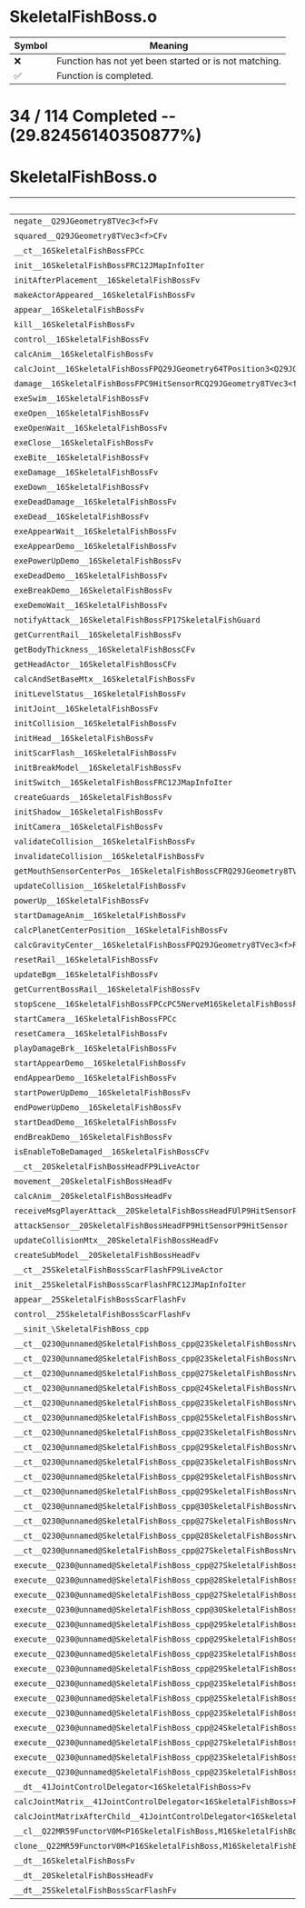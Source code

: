 # SkeletalFishBoss.o
| Symbol | Meaning 
| ------------- | ------------- 
| :x: | Function has not yet been started or is not matching. 
| :white_check_mark: | Function is completed. 


# 34 / 114 Completed -- (29.82456140350877%)
# SkeletalFishBoss.o
| Symbol | Decompiled? |
| ------------- | ------------- |
| `negate__Q29JGeometry8TVec3<f>Fv` | :x: |
| `squared__Q29JGeometry8TVec3<f>CFv` | :x: |
| `__ct__16SkeletalFishBossFPCc` | :x: |
| `init__16SkeletalFishBossFRC12JMapInfoIter` | :x: |
| `initAfterPlacement__16SkeletalFishBossFv` | :x: |
| `makeActorAppeared__16SkeletalFishBossFv` | :x: |
| `appear__16SkeletalFishBossFv` | :x: |
| `kill__16SkeletalFishBossFv` | :x: |
| `control__16SkeletalFishBossFv` | :x: |
| `calcAnim__16SkeletalFishBossFv` | :x: |
| `calcJoint__16SkeletalFishBossFPQ29JGeometry64TPosition3<Q29JGeometry38TMatrix34<Q29JGeometry13SMatrix34C<f>>>RC19JointControllerInfo` | :x: |
| `damage__16SkeletalFishBossFPC9HitSensorRCQ29JGeometry8TVec3<f>` | :x: |
| `exeSwim__16SkeletalFishBossFv` | :x: |
| `exeOpen__16SkeletalFishBossFv` | :x: |
| `exeOpenWait__16SkeletalFishBossFv` | :x: |
| `exeClose__16SkeletalFishBossFv` | :x: |
| `exeBite__16SkeletalFishBossFv` | :x: |
| `exeDamage__16SkeletalFishBossFv` | :x: |
| `exeDown__16SkeletalFishBossFv` | :x: |
| `exeDeadDamage__16SkeletalFishBossFv` | :x: |
| `exeDead__16SkeletalFishBossFv` | :x: |
| `exeAppearWait__16SkeletalFishBossFv` | :x: |
| `exeAppearDemo__16SkeletalFishBossFv` | :x: |
| `exePowerUpDemo__16SkeletalFishBossFv` | :x: |
| `exeDeadDemo__16SkeletalFishBossFv` | :x: |
| `exeBreakDemo__16SkeletalFishBossFv` | :x: |
| `exeDemoWait__16SkeletalFishBossFv` | :x: |
| `notifyAttack__16SkeletalFishBossFP17SkeletalFishGuard` | :x: |
| `getCurrentRail__16SkeletalFishBossFv` | :x: |
| `getBodyThickness__16SkeletalFishBossCFv` | :x: |
| `getHeadActor__16SkeletalFishBossCFv` | :x: |
| `calcAndSetBaseMtx__16SkeletalFishBossFv` | :x: |
| `initLevelStatus__16SkeletalFishBossFv` | :x: |
| `initJoint__16SkeletalFishBossFv` | :x: |
| `initCollision__16SkeletalFishBossFv` | :x: |
| `initHead__16SkeletalFishBossFv` | :x: |
| `initScarFlash__16SkeletalFishBossFv` | :x: |
| `initBreakModel__16SkeletalFishBossFv` | :x: |
| `initSwitch__16SkeletalFishBossFRC12JMapInfoIter` | :x: |
| `createGuards__16SkeletalFishBossFv` | :x: |
| `initShadow__16SkeletalFishBossFv` | :x: |
| `initCamera__16SkeletalFishBossFv` | :x: |
| `validateCollision__16SkeletalFishBossFv` | :x: |
| `invalidateCollision__16SkeletalFishBossFv` | :x: |
| `getMouthSensorCenterPos__16SkeletalFishBossCFRQ29JGeometry8TVec3<f>f` | :x: |
| `updateCollision__16SkeletalFishBossFv` | :x: |
| `powerUp__16SkeletalFishBossFv` | :x: |
| `startDamageAnim__16SkeletalFishBossFv` | :x: |
| `calcPlanetCenterPosition__16SkeletalFishBossFv` | :x: |
| `calcGravityCenter__16SkeletalFishBossFPQ29JGeometry8TVec3<f>RCQ29JGeometry8TVec3<f>RCQ29JGeometry8TVec3<f>` | :x: |
| `resetRail__16SkeletalFishBossFv` | :x: |
| `updateBgm__16SkeletalFishBossFv` | :x: |
| `getCurrentBossRail__16SkeletalFishBossFv` | :x: |
| `stopScene__16SkeletalFishBossFPCcPC5NerveM16SkeletalFishBossFPCvPv_v` | :x: |
| `startCamera__16SkeletalFishBossFPCc` | :x: |
| `resetCamera__16SkeletalFishBossFv` | :x: |
| `playDamageBrk__16SkeletalFishBossFv` | :x: |
| `startAppearDemo__16SkeletalFishBossFv` | :x: |
| `endAppearDemo__16SkeletalFishBossFv` | :x: |
| `startPowerUpDemo__16SkeletalFishBossFv` | :x: |
| `endPowerUpDemo__16SkeletalFishBossFv` | :x: |
| `startDeadDemo__16SkeletalFishBossFv` | :x: |
| `endBreakDemo__16SkeletalFishBossFv` | :x: |
| `isEnableToBeDamaged__16SkeletalFishBossCFv` | :x: |
| `__ct__20SkeletalFishBossHeadFP9LiveActor` | :x: |
| `movement__20SkeletalFishBossHeadFv` | :x: |
| `calcAnim__20SkeletalFishBossHeadFv` | :x: |
| `receiveMsgPlayerAttack__20SkeletalFishBossHeadFUlP9HitSensorP9HitSensor` | :x: |
| `attackSensor__20SkeletalFishBossHeadFP9HitSensorP9HitSensor` | :x: |
| `updateCollisionMtx__20SkeletalFishBossHeadFv` | :x: |
| `createSubModel__20SkeletalFishBossHeadFv` | :x: |
| `__ct__25SkeletalFishBossScarFlashFP9LiveActor` | :x: |
| `init__25SkeletalFishBossScarFlashFRC12JMapInfoIter` | :x: |
| `appear__25SkeletalFishBossScarFlashFv` | :x: |
| `control__25SkeletalFishBossScarFlashFv` | :x: |
| `__sinit_\SkeletalFishBoss_cpp` | :white_check_mark: |
| `__ct__Q230@unnamed@SkeletalFishBoss_cpp@23SkeletalFishBossNrvSwimFv` | :white_check_mark: |
| `__ct__Q230@unnamed@SkeletalFishBoss_cpp@23SkeletalFishBossNrvOpenFv` | :white_check_mark: |
| `__ct__Q230@unnamed@SkeletalFishBoss_cpp@27SkeletalFishBossNrvOpenWaitFv` | :white_check_mark: |
| `__ct__Q230@unnamed@SkeletalFishBoss_cpp@24SkeletalFishBossNrvCloseFv` | :white_check_mark: |
| `__ct__Q230@unnamed@SkeletalFishBoss_cpp@23SkeletalFishBossNrvBiteFv` | :white_check_mark: |
| `__ct__Q230@unnamed@SkeletalFishBoss_cpp@25SkeletalFishBossNrvDamageFv` | :white_check_mark: |
| `__ct__Q230@unnamed@SkeletalFishBoss_cpp@23SkeletalFishBossNrvDownFv` | :white_check_mark: |
| `__ct__Q230@unnamed@SkeletalFishBoss_cpp@29SkeletalFishBossNrvDeadDamageFv` | :white_check_mark: |
| `__ct__Q230@unnamed@SkeletalFishBoss_cpp@23SkeletalFishBossNrvDeadFv` | :white_check_mark: |
| `__ct__Q230@unnamed@SkeletalFishBoss_cpp@29SkeletalFishBossNrvAppearWaitFv` | :white_check_mark: |
| `__ct__Q230@unnamed@SkeletalFishBoss_cpp@29SkeletalFishBossNrvAppearDemoFv` | :white_check_mark: |
| `__ct__Q230@unnamed@SkeletalFishBoss_cpp@30SkeletalFishBossNrvPowerUpDemoFv` | :white_check_mark: |
| `__ct__Q230@unnamed@SkeletalFishBoss_cpp@27SkeletalFishBossNrvDeadDemoFv` | :white_check_mark: |
| `__ct__Q230@unnamed@SkeletalFishBoss_cpp@28SkeletalFishBossNrvBreakDemoFv` | :white_check_mark: |
| `__ct__Q230@unnamed@SkeletalFishBoss_cpp@27SkeletalFishBossNrvDemoWaitFv` | :white_check_mark: |
| `execute__Q230@unnamed@SkeletalFishBoss_cpp@27SkeletalFishBossNrvDemoWaitCFP5Spine` | :white_check_mark: |
| `execute__Q230@unnamed@SkeletalFishBoss_cpp@28SkeletalFishBossNrvBreakDemoCFP5Spine` | :white_check_mark: |
| `execute__Q230@unnamed@SkeletalFishBoss_cpp@27SkeletalFishBossNrvDeadDemoCFP5Spine` | :white_check_mark: |
| `execute__Q230@unnamed@SkeletalFishBoss_cpp@30SkeletalFishBossNrvPowerUpDemoCFP5Spine` | :white_check_mark: |
| `execute__Q230@unnamed@SkeletalFishBoss_cpp@29SkeletalFishBossNrvAppearDemoCFP5Spine` | :white_check_mark: |
| `execute__Q230@unnamed@SkeletalFishBoss_cpp@29SkeletalFishBossNrvAppearWaitCFP5Spine` | :white_check_mark: |
| `execute__Q230@unnamed@SkeletalFishBoss_cpp@23SkeletalFishBossNrvDeadCFP5Spine` | :white_check_mark: |
| `execute__Q230@unnamed@SkeletalFishBoss_cpp@29SkeletalFishBossNrvDeadDamageCFP5Spine` | :white_check_mark: |
| `execute__Q230@unnamed@SkeletalFishBoss_cpp@23SkeletalFishBossNrvDownCFP5Spine` | :white_check_mark: |
| `execute__Q230@unnamed@SkeletalFishBoss_cpp@25SkeletalFishBossNrvDamageCFP5Spine` | :white_check_mark: |
| `execute__Q230@unnamed@SkeletalFishBoss_cpp@23SkeletalFishBossNrvBiteCFP5Spine` | :white_check_mark: |
| `execute__Q230@unnamed@SkeletalFishBoss_cpp@24SkeletalFishBossNrvCloseCFP5Spine` | :white_check_mark: |
| `execute__Q230@unnamed@SkeletalFishBoss_cpp@27SkeletalFishBossNrvOpenWaitCFP5Spine` | :white_check_mark: |
| `execute__Q230@unnamed@SkeletalFishBoss_cpp@23SkeletalFishBossNrvOpenCFP5Spine` | :white_check_mark: |
| `execute__Q230@unnamed@SkeletalFishBoss_cpp@23SkeletalFishBossNrvSwimCFP5Spine` | :white_check_mark: |
| `__dt__41JointControlDelegator<16SkeletalFishBoss>Fv` | :x: |
| `calcJointMatrix__41JointControlDelegator<16SkeletalFishBoss>FPQ29JGeometry64TPosition3<Q29JGeometry38TMatrix34<Q29JGeometry13SMatrix34C<f>>>RC19JointControllerInfo` | :x: |
| `calcJointMatrixAfterChild__41JointControlDelegator<16SkeletalFishBoss>FPQ29JGeometry64TPosition3<Q29JGeometry38TMatrix34<Q29JGeometry13SMatrix34C<f>>>RC19JointControllerInfo` | :x: |
| `__cl__Q22MR59FunctorV0M<P16SkeletalFishBoss,M16SkeletalFishBossFPCvPv_v>CFv` | :x: |
| `clone__Q22MR59FunctorV0M<P16SkeletalFishBoss,M16SkeletalFishBossFPCvPv_v>CFP7JKRHeap` | :x: |
| `__dt__16SkeletalFishBossFv` | :white_check_mark: |
| `__dt__20SkeletalFishBossHeadFv` | :white_check_mark: |
| `__dt__25SkeletalFishBossScarFlashFv` | :white_check_mark: |
